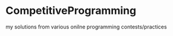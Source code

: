 CompetitiveProgramming
======================

my solutions from various onilne programming contests/practices
